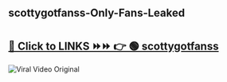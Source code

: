 
 ## scottygotfanss-Only-Fans-Leaked

# <h2><a href="https://clipsfans.com/scottygotfanss&ref=git">🔗 Click to LINKS ⏩⏩ 👉 🟢 scottygotfanss </a></h2>

<a href="https://clipsfans.com/scottygotfanss&ref=git" rel="nofollow" data-target="animated-image.originalLink"><img src="https://i.ibb.co.com/xMMVF88/686577567.gif" alt="Viral Video Original" style="max-width: 100%; display: inline-block;" data-target="animated-image.originalImage"></a>
